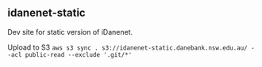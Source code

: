 ## idanenet-static
Dev site for static version of iDanenet.

Upload to S3
`aws s3 sync . s3://idanenet-static.danebank.nsw.edu.au/ --acl public-read --exclude '.git/*'`
